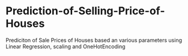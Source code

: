 # Prediction-of-Selling-Price-of-Houses
Prediciton of Sale Prices of Houses based an various parameters using Linear Regression, scaling and OneHotEncoding
